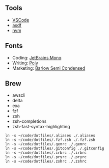 Tools
-------
* [VSCode](https://code.visualstudio.com/)
* [asdf](https://asdf-vm.com/)
* [nvm](https://github.com/nvm-sh/nvm)

Fonts
-----
* Coding: [JetBrains Mono](https://www.jetbrains.com/lp/mono/)
* Writing: [Poly](https://fonts.google.com/specimen/Poly)
* Marketing: [Barlow Semi Condensed](https://fonts.google.com/specimen/Barlow+Semi+Condensed)

Brew
----
* awscli
* delta
* exa
* fzf
* zsh
* zsh-completions
* zsh-fast-syntax-highlighting


```
ln -s ~/code/dotfiles/.aliases ./.aliases
ln -s ~/code/dotfiles/.fzf.zsh ./.fzf.zsh
ln -s ~/code/dotfiles/.gemrc ./.gemrc
ln -s ~/code/dotfiles/.gitconfig ./.gitconfig
ln -s ~/code/dotfiles/.irbrc ./.irbrc
ln -s ~/code/dotfiles/.pryrc ./.pryrc
ln -s ~/code/dotfiles/.zshrc ./.zshrc
```

